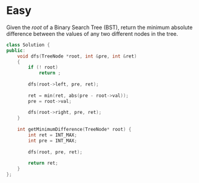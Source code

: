 # Easy

Given the $root$ of a Binary Search Tree (BST), return the minimum absolute difference between the values of any two different nodes in the tree.

```cpp
class Solution {
public:
    void dfs(TreeNode *root, int &pre, int &ret)
    {
        if (! root)
            return ;
        
        dfs(root->left, pre, ret);
        
        ret = min(ret, abs(pre - root->val));
        pre = root->val;
        
        dfs(root->right, pre, ret);
    }
    
    int getMinimumDifference(TreeNode* root) {
        int ret = INT_MAX;
        int pre = INT_MAX;
        
        dfs(root, pre, ret);
        
        return ret;
    }
};
```
